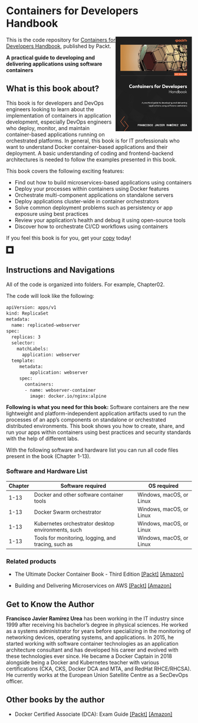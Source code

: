 # Containers for Developers Handbook 

<a href="https://www.packtpub.com/product/containers-for-developers-handbook/9781805127987?utm_source=github&utm_medium=repository&utm_campaign=9781786461629"><img src="https://github.com/PacktPublishing/Containers-for-Developers-Handbook/blob/main/Tools/Cover.jpg" alt="" height="256px" align="right"></a>

This is the code repository for [Containers for Developers Handbook](https://www.packtpub.com/product/containers-for-developers-handbook/9781805127987?utm_source=github&utm_medium=repository&utm_campaign=9781786461629), published by Packt.

**A practical guide to developing and delivering applications using software containers**

## What is this book about?
This book is for developers and DevOps engineers looking to learn about the implementation of containers in application development, especially DevOps engineers who deploy, monitor, and maintain container-based applications running on orchestrated platforms. In general, this book is for IT professionals who want to understand Docker container-based applications and their deployment. A basic understanding of coding and frontend-backend architectures is needed to follow the examples presented in this book.

This book covers the following exciting features:
* Find out how to build microservices-based applications using containers
* Deploy your processes within containers using Docker features
* Orchestrate multi-component applications on standalone servers
* Deploy applications cluster-wide in container orchestrators
* Solve common deployment problems such as persistency or app exposure using best practices
* Review your application’s health and debug it using open-source tools
* Discover how to orchestrate CI/CD workflows using containers

If you feel this book is for you, get your [copy](https://www.amazon.com/dp/1805127985) today!

<a href="https://www.packtpub.com/?utm_source=github&utm_medium=banner&utm_campaign=GitHubBanner"><img src="https://raw.githubusercontent.com/PacktPublishing/GitHub/master/GitHub.png" 
alt="https://www.packtpub.com/" border="5" /></a>

## Instructions and Navigations
All of the code is organized into folders. For example, Chapter02.

The code will look like the following:
```
apiVersion: apps/v1
kind: ReplicaSet
metadata:
  name: replicated-webserver
spec:
  replicas: 3
  selector:
    matchLabels:
      application: webserver
  template:
     metadata:
         application: webserver
     spec:
       containers:
       - name: webserver-container
         image: docker.io/nginx:alpine
```

**Following is what you need for this book:**
Software containers are the new lightweight and platform-independent application artifacts used to run the processes of an app’s components on standalone or orchestrated distributed environments. This book shows you how to create, share, and run your apps within containers using best practices and security standards with the help of different labs.

With the following software and hardware list you can run all code files present in the book (Chapter 1-13).
### Software and Hardware List
| Chapter | Software required | OS required |
| -------- | ------------------------------------ | ----------------------------------- |
| 1-13 | Docker and other software container tools | Windows, macOS, or Linux |
| 1-13 | Docker Swarm orchestrator | Windows, macOS, or Linux |
| 1-13 | Kubernetes orchestrator desktop environments, such | Windows, macOS, or Linux |
| 1-13 | Tools for monitoring, logging, and tracing, such as | Windows, macOS, or Linux |


### Related products
* The Ultimate Docker Container Book - Third Edition [[Packt]](https://www.packtpub.com/product/the-ultimate-docker-container-book-third-edition/9781804613986?utm_source=github&utm_medium=repository&utm_campaign=9781804613986) [[Amazon]](https://www.amazon.com/dp/1804613983)

* Building and Delivering Microservices on AWS [[Packt]](https://www.packtpub.com/product/building-and-delivering-microservices-on-aws/9781803238203?utm_source=github&utm_medium=repository&utm_campaign=9781803238203) [[Amazon]](https://www.amazon.com/dp/1803238208)


## Get to Know the Author
**Francisco Javier Ramírez Urea**
has been working in the IT industry since 1999 after receiving his bachelor’s degree in physical sciences. He worked as a systems administrator for years before specializing in the monitoring of networking devices, operating systems, and applications. In 2015, he started working with software container technologies as an application architecture consultant and has developed his career and evolved with these technologies ever since. He became a Docker Captain in 2018 alongside being a Docker and Kubernetes teacher with various certifications (CKA, CKS, Docker DCA and MTA, and RedHat RHCE/RHCSA). He currently works at the European Union Satellite Centre as a SecDevOps officer.

## Other books by the author
* Docker Certified Associate (DCA): Exam Guide [[Packt]](https://www.packtpub.com/product/docker-certified-associate-dca-exam-guide/9781839211898) [[Amazon]](https://www.amazon.com/Docker-Certified-Associate-DCA-certification/dp/183921189X/ref=sr_1_1?keywords=Docker+Certified+Associate+%28DCA%29%3A+Exam+Guide&qid=1699346054&s=books&sr=1-1)



